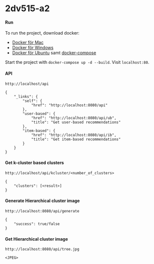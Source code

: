 # 2dv515-a2

#### Run

To run the project, download docker:
* [Docker för Mac](https://docs.docker.com/docker-for-mac/install/#download-docker-for-mac)  
* [Docker för Windows](https://docs.docker.com/toolbox/toolbox_install_windows/)  
* [Docker för Ubuntu](https://www.docker.com/docker-ubuntu) samt [docker-compose](https://docs.docker.com/compose/install/)

Start the project with `docker-compose up -d --build`.
Visit `localhost:80`.

#### API
`http://localhost/api`

```
{
    "_links": {
        "self": {
            "href": "http://localhost:8080/api"
        },
        "user-based": {
            "href": "http://localhost:8080/api/ub",
            "title": "Get user-based recommendations"
        },
        "item-based": {
            "href": "http://localhost:8080/api/ib",
            "title": "Get item-based recommendations"
        }
    }
}
```

#### Get k-cluster based clusters
`http://localhost/api/kcluster/<number_of_clusters>`

```
{
    "clusters": [<result>]
}
```

#### Generate Hierarchical cluster image
`http://localhost:8080/api/generate`

```
{
    "success": true/false
}
```

#### Get Hierarchical cluster image
`http://localhost:8080/api/tree.jpg`

```
<JPEG>
```